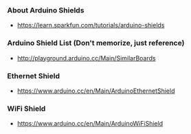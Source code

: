 ### About Arduino Shields
- https://learn.sparkfun.com/tutorials/arduino-shields
### Arduino Shield List (Don't memorize, just reference)
- http://playground.arduino.cc/Main/SimilarBoards
### Ethernet Shield
- https://www.arduino.cc/en/Main/ArduinoEthernetShield
### WiFi Shield
- https://www.arduino.cc/en/Main/ArduinoWiFiShield 